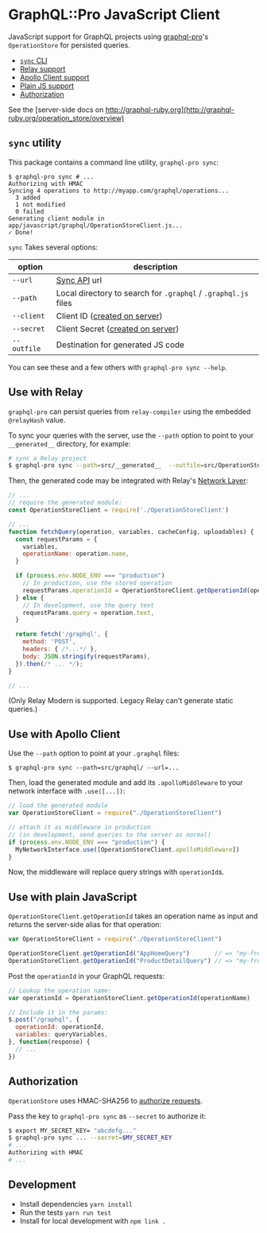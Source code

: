 # GraphQL::Pro JavaScript Client


JavaScript support for GraphQL projects using [graphql-pro](http://graphql.pro)'s `OperationStore` for persisted queries.

- [`sync` CLI](#sync-utility)
- [Relay support](#use-with-relay)
- [Apollo Client support](#use-with-apollo-client)
- [Plain JS support](#use-with-plain-javascript)
- [Authorization](#authorization)

See the [server-side docs on http://graphql-ruby.org](http://graphql-ruby.org/operation_store/overview)

## `sync` utility

This package contains a command line utility, `graphql-pro sync`:

```
$ graphql-pro sync # ...
Authorizing with HMAC
Syncing 4 operations to http://myapp.com/graphql/operations...
  3 added
  1 not modified
  0 failed
Generating client module in app/javascript/graphql/OperationStoreClient.js...
✓ Done!
```

`sync` Takes several options:

option | description
--------|----------
`--url` | [Sync API](http://graphql-ruby.org/operation_store/getting_started.html#add-routes) url
`--path` | Local directory to search for `.graphql` / `.graphql.js` files
`--client` | Client ID ([created on server](http://graphql-ruby.org/operation_store/client_workflow))
`--secret` | Client Secret ([created on server](http://graphql-ruby.org/operation_store/client_workflow))
`--outfile` | Destination for generated JS code

You can see these and a few others with `graphql-pro sync --help`.

## Use with Relay

`graphql-pro` can persist queries from `relay-compiler` using the embedded `@relayHash` value.

To sync your queries with the server, use the `--path` option to point to your `__generated__` directory, for example:

```bash
# sync a Relay project
$ graphql-pro sync --path=src/__generated__  --outfile=src/OperationStoreClient.js --url=...
```

Then, the generated code may be integrated with Relay's [Network Layer](https://facebook.github.io/relay/docs/network-layer.html):

```js
// ...
// require the generated module:
const OperationStoreClient = require('./OperationStoreClient')

// ...
function fetchQuery(operation, variables, cacheConfig, uploadables) {
  const requestParams = {
    variables,
    operationName: operation.name,
  }

  if (process.env.NODE_ENV === "production")
    // In production, use the stored operation
    requestParams.operationId = OperationStoreClient.getOperationId(operation.name)
  } else {
    // In development, use the query text
    requestParams.query = operation.text,
  }

  return fetch('/graphql', {
    method: 'POST',
    headers: { /*...*/ },
    body: JSON.stringify(requestParams),
  }).then(/* ... */);
}

// ...
```

(Only Relay Modern is supported. Legacy Relay can't generate static queries.)

## Use with Apollo Client

Use the `--path` option to point at your `.graphql` files:

```
$ graphql-pro sync --path=src/graphql/ --url=...
```

Then, load the generated module and add its `.apolloMiddleware` to your network interface with `.use([...])`:

```js
// load the generated module
var OperationStoreClient = require("./OperationStoreClient")

// attach it as middleware in production
// (in development, send queries to the server as normal)
if (process.env.NODE_ENV === "production") {
  MyNetworkInterface.use([OperationStoreClient.apolloMiddleware])
}
```

Now, the middleware will replace query strings with `operationId`s.

## Use with plain JavaScript

`OperationStoreClient.getOperationId` takes an operation name as input and returns the server-side alias for that operation:

```js
var OperationStoreClient = require("./OperationStoreClient")

OperationStoreClient.getOperationId("AppHomeQuery")       // => "my-frontend-app/7a8078c7555e20744cb1ff5a62e44aa92c6e0f02554868a15b8a1cbf2e776b6f"
OperationStoreClient.getOperationId("ProductDetailQuery") // => "my-frontend-app/6726a3b816e99b9971a1d25a1205ca81ecadc6eb1d5dd3a71028c4b01cc254c1"
```

Post the `operationId` in your GraphQL requests:

```js
// Lookup the operation name:
var operationId = OperationStoreClient.getOperationId(operationName)

// Include it in the params:
$.post("/graphql", {
  operationId: operationId,
  variables: queryVariables,
}, function(response) {
  // ...
})
```

## Authorization

`OperationStore` uses HMAC-SHA256 to [authorize requests](http://graphql-ruby.org/operation_store/authorization).

Pass the key to `graphql-pro sync` as `--secret` to authorize it:

```bash
$ export MY_SECRET_KEY= "abcdefg..."
$ graphql-pro sync ... --secret=$MY_SECRET_KEY
# ...
Authorizing with HMAC
# ...
```

## Development

- Install dependencies `yarn install`
- Run the tests `yarn run test`
- Install for local development with `npm link .`
